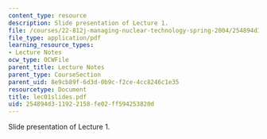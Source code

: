 ```yaml
---
content_type: resource
description: Slide presentation of Lecture 1.
file: /courses/22-812j-managing-nuclear-technology-spring-2004/254894d311922158fe02ff594253820d_lec01slides.pdf
file_type: application/pdf
learning_resource_types:
- Lecture Notes
ocw_type: OCWFile
parent_title: Lecture Notes
parent_type: CourseSection
parent_uid: 8e9cb89f-6d3d-0b9c-f2ce-4cc8246c1e35
resourcetype: Document
title: lec01slides.pdf
uid: 254894d3-1192-2158-fe02-ff594253820d
---
```

Slide presentation of Lecture 1.

